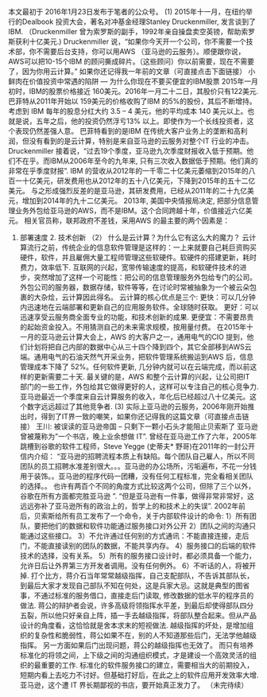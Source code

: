 本文最初于 2016年1月23日发布于笔者的公众号。
(1)
2015年十一月，在纽约举行的Dealbook 投资大会，著名对冲基金经理Stanley Druckenmiller, 发言谈到了IBM. （Druckenmiller 曾为索罗斯的副手，1992年亲自操盘卖空英镑，帮助索罗斯获利十亿美元.)
Druckenmiller 说，“如果你今天开一个公司，你不需要一个技术部，你不需要后台支持，你可以用AWS （亚马逊的云服务）。顺便跟你说，AWS可以把10-15个IBM 的顾问撕成碎片。（这些顾问）你以前需要，现在不需要了，因为你用云计算。” 如果你还记得我一年前的文章（可直接点击下面链接）
小鲜肉在价值投资中常遇的陷阱 — 为什么你现在不要买便宜的IBM股票
2015年一月初时，IBM的股票价格接近 160美元。2016年一月二十二日，其股价只有122美元.
巴菲特从2011年开始以 159美元的价格收购了IBM 的5%的股份，其后不断增持。考虑到 IBM 每年的股息分红大约 3.5 – 4 美元，他的平均成本 140 美元以上。也就是说，五年之后，他的投资仍然浮亏13% 以上。即使作为一个长线投资者，这个表现仍然差强人意。
巴菲特看到的是IBM 在传统大客户业务上的垄断和高利润，但没有看到的是云计算，特别是来自亚马逊的云服务对整个IT 行业的冲击。
Druckenmiller 接着说，“过去19个季度，亚马逊九次季度财报收入低于预期。他们不在乎。而IBM从2006年至今的九年来, 只有三次收入数据低于预期。他们真的非常在乎季度财报”.
IBM 的营收从2012年的一千零二十亿美元萎缩到2015年的八百一十亿美元，研发费用也从2012年的五十八亿美元，下降到2015年的五十二亿美元。 与之形成强烈反差的是亚马逊，其研发费用，已经从2011年的二十九亿美元，增加到2014年的九十二亿美元。
2013年, 美国中央情报局决定, 把部分信息管理业务外包给亚马逊的AWS，而不是IBM。这个合同跨越十年，价值接近六亿美元。
相关官员称，联邦政府不差钱，采用AWS 的最主要的两个因素是：
1. 部署速度 2. 技术创新
（2）
什么是云计算？为什么它有这么大的魔力？
云计算流行之前，传统企业的信息软件管理是这样的：一上来就要自己耗巨资购买硬件，软件，并且雇佣大量工程师管理这些软硬件。软硬件的搭建更新，耗时费力，效率低下.
互联网的兴起，宽带传输速度的提高，和软硬件技术的进步，突然增加了这样一个可能性：把公司的信息管理服务外包给专门的公司。外包公司的服务器，数据存储，软件等等，在讨论时常被抽象为一个被云朵包裹的大杂烩，云计算因此得名。
云计算的核心优点是三个:
更快：可以几分钟内迅速地在云端部署和更新自己的应用服务软件。全球随时获取。
更好：可以迅速享受云服务商全面专业的功能，和技术创新的成果.
更便宜：不需要昂贵的起始资金投入。不用猜测自己的未来需求规模，按用量付费。
在2015年十一月的亚马逊云计算大会上，AWS 的大客户之一，通用电气的CIO 提到，他们计划将把自己内部的数据中心从三十四个降到四个，其它全部移到AWS云端。通用电气的石油天然气开采业务，把软件管理系统搬运到AWS 后，信息管理成本下降了 52%。任何软件更新, 几分钟内就可以在云端完成，而以前这样的更新需要二十天.
最关键的是，AWS 和整个云计算的兴起，让公司把IT 部门的一些工作，外包给其它做得更好的人，这样可以专注自己的核心竞争力.
亚马逊最近一个季度来自云计算服务的收入，年化后已经超过八十亿美元。这个数字远远超过了其他竞争者.
(3)
实际上亚马逊的云服务，2006年刚开始推出时，得到了IT界一致的嘲笑，如果你还记得我的这篇文章（可直接点击链接）
王川: 被误读的亚马逊帝国 – 只剩下一颗小石头才能阻止贝索斯了
亚马逊曾被蔑称为”一个书店，晚上业余想做 IT”.
曾经在亚马逊工作了六年，2005年跳槽到谷歌的软件工程师，Steve Yegge (史蒂夫* 野哥)在2011年的一封公开信内介绍：
“亚马逊的招聘流程本质上有缺陷。每个团队自己雇人，所以不同团队的员工招聘水准差别很大。。。亚马逊的办公场所，污垢遍布，不花一分钱用于装饰。。亚马逊的程序代码一团糟，没有任何工程标准，完全看相关团队的选择。。 也许有两百个不同的角度方式比较这两个公司，但除了三个以外，谷歌在所有方面都完胜亚马逊 ”.
“但是亚马逊有一件事，做得非常非常好，这远远弥补了亚马逊所有的政治上的，哲学上的和技术上的失误”.
2002年前后，贝索斯给所有员工发布了一个命令，关于内部软件设计的命令:
1）所有团队，要把他们的数据和软件功能通过服务接口对外公开
2）团队之间的沟通只能通过这些接口。
3）不允许通过任何别的方式通讯：不能直接连接，走后门，不能直接读别的团队的数据，不能共享内存。
4）服务接口的后端的软件技术的选择，没有关系。
5）所有的服务接口设计时，都必须具备一个能力，允许日后让外界第三方开发者调用。没有任何例外。
6）不听话的人，将被开掉.
打个比方，蒋介石当年常常越级指挥，自己支配部队，不告诉其部队长，到最后大家才发现自己部队不知在何处，这是兵家大忌。这就是典型的图省事，不通过标准的服务借口，直接走后门读取, 修改数据的低水平的程序员的做法.
蒋公的辩护者会说，许多高级将领指挥水平差，到最后却使得部队四分五裂，所以他只好亲自上阵，插一手去越级指挥，将部队整合起来。但从产品设计的角度看，这恰恰就是舍本求末的短视做法.
越级指挥的坏处，是增加组织的复杂性和脆弱性，蒋公如果不在，别的人不知道那些后门，无法学他越级指挥。 另一方面如果后门出现问题，蒋公的越级指挥也无效了。 而只有培养标准化的将领之间，上下级之间的沟通组织模式，才是建设一个高效灵活的组织的最重要的工作.
标准化的软件服务接口的建立，需要相当大的前期投入，短期内看上去吃力不讨好。但基础打好后，在此之上的软件应用开发效率大增.
亚马逊，这个遭 IT 界长期鄙视的书店，要开始真正发力了。
（未完待续）
